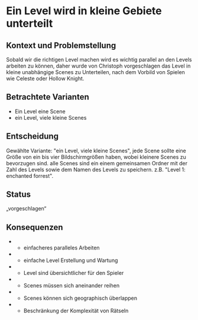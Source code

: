 # Ein Level wird in kleine Gebiete unterteilt

## Kontext und Problemstellung

Sobald wir die richtigen Level machen wird es wichtig parallel an den Levels arbeiten zu können, daher wurde von Christoph vorgeschlagen das Level in kleine unabhängige Scenes zu Unterteilen, nach dem Vorbild von Spielen wie Celeste oder Hollow Knight.


## Betrachtete Varianten

* Ein Level eine Scene
* ein Level, viele kleine Scenes


## Entscheidung

Gewählte Variante: "ein Level, viele kleine Scenes", jede Scene sollte eine Größe von ein bis vier Bildschirmgrößen haben, wobei kleinere Scenes zu bevorzugen sind. alle Scenes sind ein einem gemeinsamen Ordner mit der Zahl des Levels sowie dem Namen des Levels zu speichern. z.B. "Level 1: enchanted forrest". 

## Status
 „vorgeschlagen“

## Konsequenzen

* + einfacheres paralleles Arbeiten
* + einfache Level Erstellung und Wartung
* + Level sind übersichtlicher für den Spieler
* - Scenes müssen sich aneinander reihen
* - Scenes können sich geographisch überlappen
* - Beschränkung der Komplexität von Rätseln
